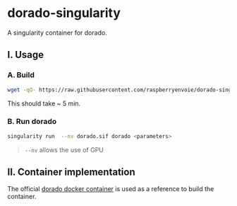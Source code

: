# dorado-singularity
A singularity container for dorado.

## I. Usage

### A. Build

```bash
wget -qO- https://raw.githubusercontent.com/raspberryenvoie/dorado-singularity/refs/heads/main/build.sh | bash
```
This should take ~ 5 min.

### B. Run dorado

```bash
singularity run  --nv dorado.sif dorado <parameters>
```
> `--nv` allows the use of GPU

## II. Container implementation

The official [dorado docker container](https://hub.docker.com/r/nanoporetech/dorado) is used as a reference to build the container.
